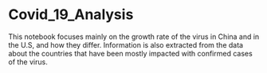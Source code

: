 # Covid_19_Analysis
This notebook focuses mainly on the growth rate of the virus in China and in the U.S, and how they differ. Information is also extracted from the data about the countries that have been mostly impacted with confirmed cases of the virus.
